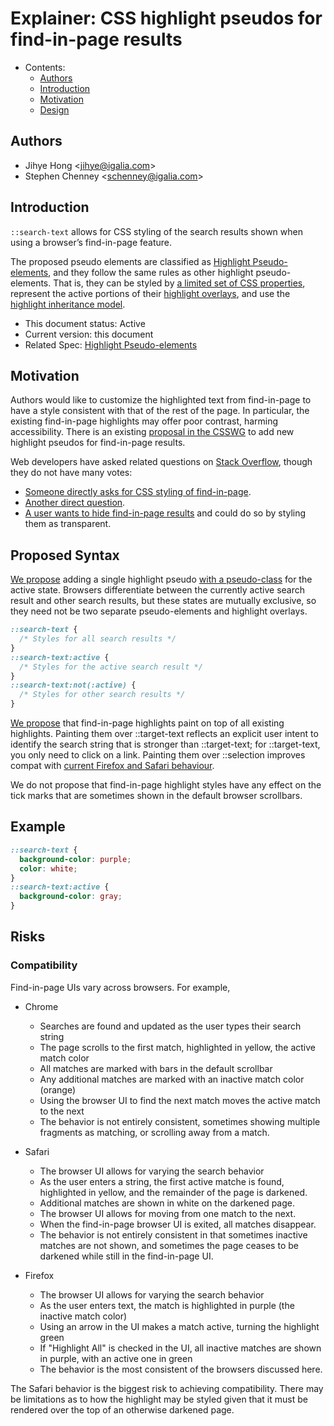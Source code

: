 # Explainer: CSS highlight pseudos for find-in-page results

- Contents:
  - [Authors](#authors)
  - [Introduction](#introduction)
  - [Motivation](#motivation)
  - [Design](#design)

## Authors

* Jihye Hong \<jihye@igalia.com\>
* Stephen Chenney \<schenney@igalia.com\>

## Introduction

`::search-text` allows for CSS styling of the search results shown when using a browser’s find-in-page feature.

The proposed pseudo elements are classified as [Highlight Pseudo-elements](https://drafts.csswg.org/css-pseudo/#highlight-pseudos), and they follow the same rules as other highlight pseudo-elements.
That is, they can be styled by [a limited set of CSS properties](https://drafts.csswg.org/css-pseudo/#highlight-styling), represent the active portions of their [highlight overlays](https://drafts.csswg.org/css-pseudo/#highlight-overlay), and use the [highlight inheritance model](https://drafts.csswg.org/css-pseudo/#highlight-cascade).

* This document status: Active
* Current version: this document
* Related Spec: [Highlight Pseudo-elements](https://drafts.csswg.org/css-pseudo/#highlight-pseudos)

## Motivation

Authors would like to customize the highlighted text from find-in-page to have a style consistent with that of the rest of the page. In particular, the existing find-in-page highlights may offer poor contrast, harming accessibility.
There is an existing [proposal in the CSSWG](https://github.com/w3c/csswg-drafts/issues/3812) to add new highlight pseudos for find-in-page results.

Web developers have asked related questions on [Stack Overflow](https://stackoverflow.com/search?q=%5Bcss%5D+find-in-page),
though they do not have many votes:

* [Someone directly asks for CSS styling of find-in-page](https://stackoverflow.com/questions/50309703/css-for-browsers-find-in-page).
* [Another direct question](https://stackoverflow.com/questions/18666075/how-to-style-detect-highlighted-boxes-generated-from-browser-native-search-in-pa).
* [A user wants to hide find-in-page results](https://stackoverflow.com/questions/77458310/confuse-browsers-in-built-find-in-page-feature) and could do so by styling them as transparent.

## Proposed Syntax

[We propose](https://github.com/w3c/csswg-drafts/issues/10212) adding a single highlight pseudo [with a pseudo-class](https://drafts.csswg.org/selectors/#pseudo-element-states) for the active state.
Browsers differentiate between the currently active search result and other search results, but these states are mutually exclusive, so they need not be two separate pseudo-elements and highlight overlays.

```css
::search-text {
  /* Styles for all search results */
}
::search-text:active {
  /* Styles for the active search result */
}
::search-text:not(:active) {
  /* Styles for other search results */
}
```

[We propose](https://github.com/w3c/csswg-drafts/issues/10213) that find-in-page highlights paint on top of all existing highlights.
Painting them over ::target-text reflects an explicit user intent to identify the search string that is stronger than ::target-text; for ::target-text, you only need to click on a link.
Painting them over ::selection improves compat with [current Firefox and Safari behaviour](https://github.com/w3c/csswg-drafts/issues/3812#issuecomment-2047241516).

We do not propose that find-in-page highlight styles have any effect on the tick marks that are sometimes shown in the default browser scrollbars.

## Example

```css
::search-text {
  background-color: purple;
  color: white;
}
::search-text:active {
  background-color: gray;
}
```

## Risks

### Compatibility

Find-in-page UIs vary across browsers. For example,

- Chrome
  - Searches are found and updated as the user types their search string
  - The page scrolls to the first match, highlighted in yellow, the active match color
  - All matches are marked with bars in the default scrollbar
  - Any additional matches are marked with an inactive match color (orange)
  - Using the browser UI to find the next match moves the active match to the next
  - The behavior is not entirely consistent, sometimes showing multiple fragments as matching, or scrolling away from a match.

- Safari
  - The browser UI allows for varying the search behavior
  - As the user enters a string, the first active matche is found, highlighted in yellow, and the remainder of the page is darkened.
  - Additional matches are shown in white on the darkened page.
  - The browser UI allows for moving from one match to the next.
  - When the find-in-page browser UI is exited, all matches disappear.
  - The behavior is not entirely consistent in that sometimes inactive matches are not shown, and sometimes the page ceases to be darkened while still in the find-in-page UI.

- Firefox
  - The browser UI allows for varying the search behavior
  - As the user enters text, the match is highlighted in purple (the inactive match color)
  - Using an arrow in the UI makes a match active, turning the highlight green
  - If "Highlight All" is checked in the UI, all inactive matches are shown in purple, with an active one in green
  - The behavior is the most consistent of the browsers discussed here.
 
The Safari behavior is the biggest risk to achieving compatibility.
There may be limitations as to how the highlight may be styled given that it must be rendered over the top of an otherwise darkened page.
